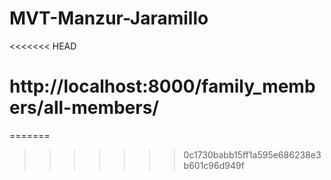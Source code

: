 # MVT-Manzur-Jaramillo
<<<<<<< HEAD
# http://localhost:8000/family_members/all-members/



=======
>>>>>>> 0c1730babb15ff1a595e686238e3b601c96d949f
